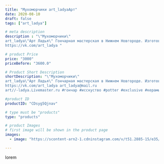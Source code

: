 ```yaml
---
title: "Мухоморчики art_ladyaАрт"
date: 2020-08-10
draft: false
tags: ["art_ladya"]

# meta description
description : "\"Мухоморчики\" 
art_ladya\"Арт Ладья\" Гончарная мастерская в Нижнем Новгороде. Изготовление керамики и мастер//-классы по обучению. 
https://vk.com/art_ladya "

# product Price
price: "3000"
priceBefore: "3600.0"

# Product Short Description
shortDescription: "\"Мухоморчики\" 
art_ladya\"Арт Ладья\" Гончарная мастерская в Нижнем Новгороде. Изготовление керамики и мастер//-классы по обучению. 
https://vk.com/art_ladya art_ladya@mail.ru 
art//-ladya.Livemaster.ru #гончар #исскуство #potter #exclusive #керамикаручнаяработа #керамиканазаказ #handmade #керамика #эксклюзивнаякерамика #painter #decor #ceramicar #nntoday #claygoods #гриб #earthenware #ceramic #mushrooms #нэцкэ #глиняныефигурки #magic #мухомор #ceramicart #сказка #фигурки #clay #авторскаякерамика"

#product ID
productID: "CDsyg5Qjnav"

# type must be "products"
type: "products"

# product Images
# first image will be shown in the product page
images:
  - image: "https://scontent-arn2-1.cdninstagram.com/v/t51.2885-15/e35/117170011_727280524484247_3088519184167302240_n.jpg?se=7&tp=1&_nc_ht=scontent-arn2-1.cdninstagram.com&_nc_cat=103&_nc_ohc=QwIIZprUc_wAX9a7tUJ&ccb=7-4&oh=c415b1900ed2f8896249b1a5f77cad4c&oe=608323C5&_nc_sid=86f79a&ig_cache_key=MjM3MjQ5MzI2NjU0NzI3NTQzOQ%3D%3D.2-ccb7-4"

---
```

lorem
